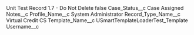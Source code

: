 <?xml version="1.0" encoding="UTF-8"?>
<CustomMetadata xmlns="http://soap.sforce.com/2006/04/metadata" xmlns:xsi="http://www.w3.org/2001/XMLSchema-instance" xmlns:xsd="http://www.w3.org/2001/XMLSchema">
    <label>Unit Test Record 1.7 - Do Not Delete</label>
    <protected>false</protected>
    <values>
        <field>Case_Status__c</field>
        <value xsi:type="xsd:string">Case Assigned</value>
    </values>
    <values>
        <field>Notes__c</field>
        <value xsi:nil="true"/>
    </values>
    <values>
        <field>Profile_Name__c</field>
        <value xsi:type="xsd:string">System Administrator</value>
    </values>
    <values>
        <field>Record_Type_Name__c</field>
        <value xsi:type="xsd:string">Virtual Credit CS</value>
    </values>
    <values>
        <field>Template_Name__c</field>
        <value xsi:type="xsd:string">USmartTemplateLoaderTest_Template</value>
    </values>
    <values>
        <field>Username__c</field>
        <value xsi:nil="true"/>
    </values>
</CustomMetadata>
